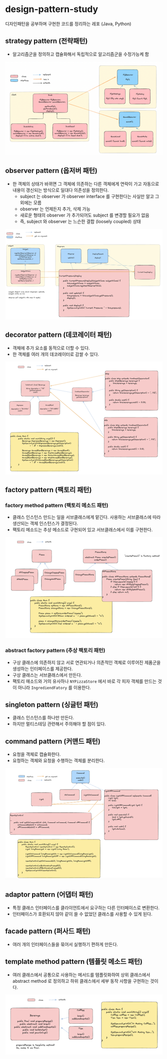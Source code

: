 # design-pattern-study
디자인패턴을 공부하며 구현한 코드를 정리하는 레포 (Java, Python)

## strategy pattern (전략패턴)
- 알고리즘군을 정의하고 캡슐화해서 독립적으로 알고리즘군을 수정가능케 함

![img](./images/01_strategy_pattern.png)

## observer pattern (옵저버 패턴)
- 한 객체의 상태가 바뀌면 그 객체에 의존하는 다른 객체에게 연락이 가고 자동으로 내용이 갱신되는 방식으로 일대다 의존성을 정의한다.
  - subject 는 observer 가 observer interface 를 구현한다는 사실만 알고 그 외에는 모름
  - observer 는 언제든지 추가, 삭제 가능
  - 새로운 형태의 observer 가 추가되어도 subject 를 변경할 필요가 없음
  - 즉, subject 와 observer 는 느슨한 결합 (loosely coupled) 상태

![img](./images/02_observer_pattern.png)

## decorator pattern (데코레이터 패턴)
- 객체에 추가 요소를 동적으로 더할 수 있다.
- 한 객체를 여러 개의 데코레이터로 감쌀 수 있다.

![img](./images/03_decorator_pattern.png)

## factory pattern (팩토리 패턴)
### factory method pattern (팩토리 메소드 패턴)
- 클래스 인스턴스 만드는 일을 서브클래스에게 맡긴다. 사용하는 서브클래스에 따라 생산되는 객체 인스턴스가 결정된다.
- 팩토리 메소드는 추상 메소드로 구현되어 있고 서브클래스에서 이를 구현한다.

![img](./images/04_factory_pattern_1.png)

### abstract factory pattern (추상 팩토리 패턴)
- 구상 클래스에 의존하지 않고 서로 연관되거나 의존적인 객체로 이루어진 제품군을 생성하는 인터페이스를 제공한다.
- 구상 클래스는 서브클래스에서 만든다.
- 팩토리 매소드와 거의 유사하나 `NYPizzaStore` 에서 바로 각 피자 객체를 만드는 것이 아니라 `IngrediendFatory` 를 이용한다.

## singleton pattern (싱글턴 패턴)
- 클래스 인스턴스를 하나만 만든다.
- 하지만 멀티스테딩 관련해서 주의해야 할 점이 있다.

## command pattern (커맨드 패턴)
- 요청을 객체로 캡슐화한다.
- 요청하는 객체와 요청을 수행하는 객체를 분리한다.

![img](./images/06_command_pattern.png)

## adaptor pattern (어댑터 패턴)
- 특정 클래스 인터페이스를 클라이언트에서 요구하는 다른 인터페이스로 변환한다.
- 인터페이스가 호환되지 않아 같이 쓸 수 없었던 클래스를 사용할 수 있게 된다.

## facade pattern (퍼사드 패턴)
- 여러 개의 인터페이스들을 묶어서 실행하기 편하게 만든다.

## template method pattern (템플릿 메소드 패턴)
- 여러 클래스에서 공통으로 사용하는 메서드를 템플릿화하여 상위 클래스에서 abstract method 로 정의하고 하위 클래스에서 세부 동작 사항을 구현하는 것이다.

![img](./images/09_template_method_pattern.png)